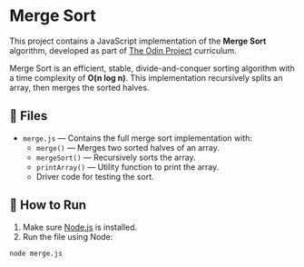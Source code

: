 # Merge Sort

This project contains a JavaScript implementation of the **Merge Sort** algorithm, developed as part of [The Odin Project](https://www.theodinproject.com/lessons/javascript-recursion) curriculum.

Merge Sort is an efficient, stable, divide-and-conquer sorting algorithm with a time complexity of **O(n log n)**. This implementation recursively splits an array, then merges the sorted halves.

## 📄 Files

- `merge.js` — Contains the full merge sort implementation with:
  - `merge()` — Merges two sorted halves of an array.
  - `mergeSort()` — Recursively sorts the array.
  - `printArray()` — Utility function to print the array.
  - Driver code for testing the sort.

## 🚀 How to Run

1. Make sure [Node.js](https://nodejs.org/) is installed.
2. Run the file using Node:

```bash
node merge.js
